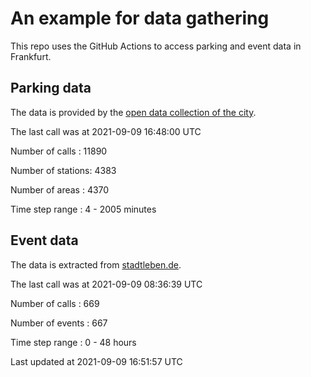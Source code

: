 # An example for data gathering

This repo uses the GitHub Actions to access parking and event data in Frankfurt.

## Parking data
The data is provided by the [open data collection of the city](https://www.offenedaten.frankfurt.de/).

The last call was at 2021-09-09 16:48:00 UTC

Number of calls   : 11890

Number of stations:  4383

Number of areas   :  4370

Time step range   :     4 -  2005 minutes


## Event data
The data is extracted from [stadtleben.de](https://stadtleben.de/frankfurt/).

The last call was at 2021-09-09 08:36:39 UTC

Number of calls   : 669

Number of events  : 667

Time step range   :   0 -  48 hours


Last updated at 2021-09-09 16:51:57 UTC

